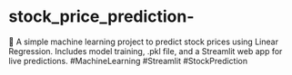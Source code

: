 # stock_price_prediction-
🔮 A simple machine learning project to predict stock prices using Linear Regression. Includes model training, .pkl file, and a Streamlit web app for live predictions. #MachineLearning #Streamlit #StockPrediction
